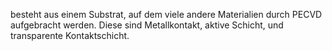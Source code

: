 besteht aus einem Substrat, auf dem viele andere Materialien durch PECVD aufgebracht werden. Diese sind Metallkontakt, aktive Schicht, und transparente Kontaktschicht.